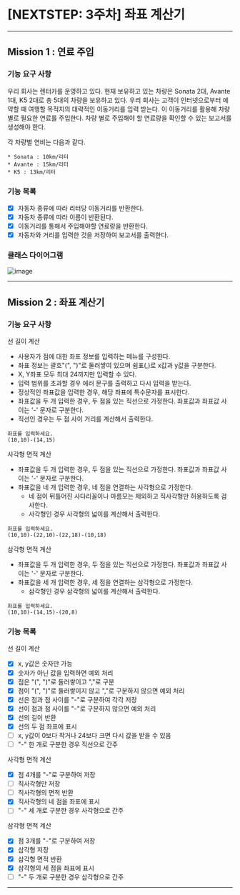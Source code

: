 # [NEXTSTEP: 3주차] 좌표 계산기

---

## Mission 1 : 연료 주입

### 기능 요구 사항

우리 회사는 렌터카를 운영하고 있다. 현재 보유하고 있는 차량은 Sonata 2대, Avante 1대, K5 2대로 총 5대의 차량을 보유하고 있다. 우리 회사는 고객이 인터넷으로부터 예약할 때 여행할 목적지의
대략적인 이동거리를 입력 받는다. 이 이동거리를 활용해 차량 별로 필요한 연료를 주입한다. 차량 별로 주입해야 할 연료량을 확인할 수 있는 보고서를 생성해야 한다.

각 차량별 연비는 다음과 같다.

```
* Sonata : 10km/리터
* Avante : 15km/리터
* K5 : 13km/리터
```

### 기능 목록

- [X] 자동차 종류에 따라 리터당 이동거리를 반환한다.
- [X] 자동차 종류에 따라 이름이 반환된다.
- [X] 이동거리를 통해서 주입해야할 연료량을 반환한다.
- [X] 자동차와 거리를 입력한 것을 저장하여 보고서를 출력한다.

### 클래스 다이어그램

![image](https://user-images.githubusercontent.com/58816862/122215205-e9c88f80-cee5-11eb-86bb-4a7c41720263.png)

---

## Mission 2 : 좌표 계산기

### 기능 요구 사항

선 길이 계산

- 사용자가 점에 대한 좌표 정보를 입력하는 메뉴를 구성한다.
- 좌표 정보는 괄호"(", ")"로 둘러쌓여 있으며 쉼표(,)로 x값과 y값을 구분한다.
- X, Y좌표 모두 최대 24까지만 입력할 수 있다.
- 입력 범위를 초과할 경우 에러 문구를 출력하고 다시 입력을 받는다.
- 정상적인 좌표값을 입력한 경우, 해당 좌표에 특수문자를 표시한다.
- 좌표값을 두 개 입력한 경우, 두 점을 있는 직선으로 가정한다. 좌표값과 좌표값 사이는 '-' 문자로 구분한다.
- 직선인 경우는 두 점 사이 거리를 계산해서 출력한다.

```console
좌표를 입력하세요.
(10,10)-(14,15)
```

사각형 면적 계산

- 좌표값을 두 개 입력한 경우, 두 점을 있는 직선으로 가정한다. 좌표값과 좌표값 사이는 '-' 문자로 구분한다.
- 좌표값을 네 개 입력한 경우, 네 점을 연결하는 사각형으로 가정한다.
    - 네 점이 뒤틀어진 사다리꼴이나 마름모는 제외하고 직사각형만 허용하도록 검사한다.
    - 사각형인 경우 사각형의 넓이를 계산해서 출력한다.

```console
좌표를 입력하세요.
(10,10)-(22,10)-(22,18)-(10,18)
```

삼각형 면적 계산

- 좌표값을 두 개 입력한 경우, 두 점을 있는 직선으로 가정한다. 좌표값과 좌표값 사이는 '-' 문자로 구분한다.
- 좌표값을 세 개 입력한 경우, 세 점을 연결하는 삼각형으로 가정한다.
    - 삼각형인 경우 삼각형의 넓이를 계산해서 출력한다.

```console
좌표를 입력하세요.
(10,10)-(14,15)-(20,8)
```

### 기능 목록

선 길이 계산

- [X] x, y값은 숫자만 가능
- [X] 숫자가 아닌 값을 입력하면 예외 처리
- [X] 점은 "(", ")"로 둘러쌓이고 ","로 구분
- [X] 점이 "(", ")"로 둘러쌓이지 않고 ","로 구분하지 않으면 예외 처리
- [X] 선은 점과 점 사이를 "-"로 구분하여 각각 저장
- [X] 선이 점과 점 사이를 "-"로 구분하지 않으면 예외 처리
- [X] 선의 길이 반환
- [X] 선의 두 점 좌표에 표시
- [ ] x, y값이 0보다 작거나 24보다 크면 다시 값을 받을 수 있음
- [ ] "-" 한 개로 구분한 경우 직선으로 간주

사각형 면적 계산

- [X] 점 4개를 "-"로 구분하여 저장
- [ ] 직사각형만 저장
- [ ] 직사각형의 면적 반환
- [X] 직사각형의 네 점을 좌표에 표시
- [ ] "-" 세 개로 구분한 경우 사각형으로 간주

삼각형 면적 계산

- [X] 점 3개를 "-"로 구분하여 저장
- [X] 삼각형 저장
- [X] 삼각형 면적 반환
- [X] 삼각형의 세 점을 좌표에 표시
- [ ] "-" 두 개로 구분한 경우 삼각형으로 간주

---